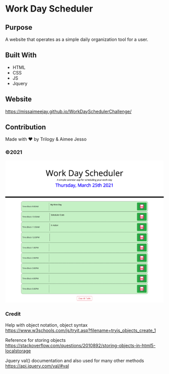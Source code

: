 # Work Day Scheduler

## Purpose
A website that operates as a simple daily organization tool for a user.

## Built With
* HTML
* CSS
* JS
* Jquery

## Website
https://missaimeejay.github.io/WorkDaySchedulerChallenge/

## Contribution
Made with ❤️ by Trilogy & Aimee Jesso


### ©️2021
![Screenshot](./Develop/assets/images/workdayscreen.png)

###  Credit
Help with object notation, object syntax
https://www.w3schools.com/js/tryit.asp?filename=tryjs_objects_create_1

Reference for storing objects
https://stackoverflow.com/questions/2010892/storing-objects-in-html5-localstorage

Jquery val() documentation and also used for many other methods
https://api.jquery.com/val/#val
